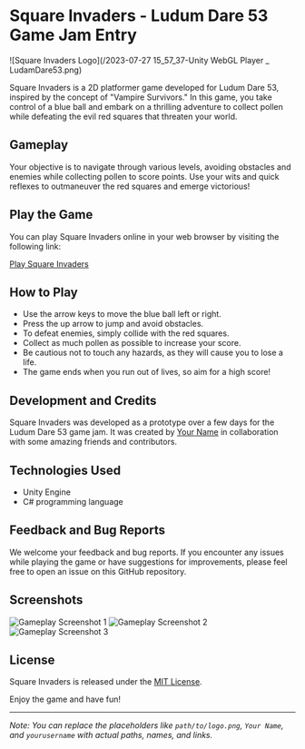 # Square Invaders - Ludum Dare 53 Game Jam Entry

![Square Invaders Logo](/2023-07-27 15_57_37-Unity WebGL Player _ LudamDare53.png)

Square Invaders is a 2D platformer game developed for Ludum Dare 53, inspired by the concept of "Vampire Survivors." In this game, you take control of a blue ball and embark on a thrilling adventure to collect pollen while defeating the evil red squares that threaten your world.

## Gameplay

Your objective is to navigate through various levels, avoiding obstacles and enemies while collecting pollen to score points. Use your wits and quick reflexes to outmaneuver the red squares and emerge victorious!

## Play the Game

You can play Square Invaders online in your web browser by visiting the following link:

[Play Square Invaders](https://noweber.github.io/ludum-dare-53/)

## How to Play

- Use the arrow keys to move the blue ball left or right.
- Press the up arrow to jump and avoid obstacles.
- To defeat enemies, simply collide with the red squares.
- Collect as much pollen as possible to increase your score.
- Be cautious not to touch any hazards, as they will cause you to lose a life.
- The game ends when you run out of lives, so aim for a high score!

## Development and Credits

Square Invaders was developed as a prototype over a few days for the Ludum Dare 53 game jam. It was created by [Your Name](https://github.com/noweber) in collaboration with some amazing friends and contributors.

## Technologies Used

- Unity Engine
- C# programming language

## Feedback and Bug Reports

We welcome your feedback and bug reports. If you encounter any issues while playing the game or have suggestions for improvements, please feel free to open an issue on this GitHub repository.

## Screenshots

![Gameplay Screenshot 1](path/to/screenshot1.png)
![Gameplay Screenshot 2](path/to/screenshot2.png)
![Gameplay Screenshot 3](path/to/screenshot3.png)

## License

Square Invaders is released under the [MIT License](LICENSE).

Enjoy the game and have fun!

---
*Note: You can replace the placeholders like `path/to/logo.png`, `Your Name`, and `yourusername` with actual paths, names, and links.*
